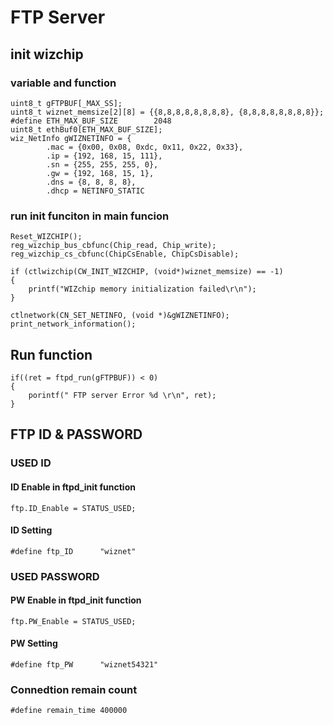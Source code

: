# FTP Server

## init wizchip
### variable and function

    uint8_t gFTPBUF[_MAX_SS];
    uint8_t wiznet_memsize[2][8] = {{8,8,8,8,8,8,8,8}, {8,8,8,8,8,8,8,8}};
    #define ETH_MAX_BUF_SIZE		2048
    uint8_t ethBuf0[ETH_MAX_BUF_SIZE];
    wiz_NetInfo gWIZNETINFO = {
            .mac = {0x00, 0x08, 0xdc, 0x11, 0x22, 0x33},
            .ip = {192, 168, 15, 111},
            .sn = {255, 255, 255, 0},
            .gw = {192, 168, 15, 1},
            .dns = {8, 8, 8, 8},
            .dhcp = NETINFO_STATIC



### run init funciton  in main funcion

    Reset_WIZCHIP();
	reg_wizchip_bus_cbfunc(Chip_read, Chip_write);
	reg_wizchip_cs_cbfunc(ChipCsEnable, ChipCsDisable);

	if (ctlwizchip(CW_INIT_WIZCHIP, (void*)wiznet_memsize) == -1)
	{
		printf("WIZchip memory initialization failed\r\n");
	}

	ctlnetwork(CN_SET_NETINFO, (void *)&gWIZNETINFO);
	print_network_information();


## Run function

    if((ret = ftpd_run(gFTPBUF)) < 0)
	{
		porintf(" FTP server Error %d \r\n", ret);
	}

## FTP ID & PASSWORD

### USED ID
#### ID Enable in ftpd_init function

    ftp.ID_Enable = STATUS_USED;

#### ID Setting

    #define ftp_ID 		"wiznet"

### USED PASSWORD
#### PW Enable in ftpd_init function

    ftp.PW_Enable = STATUS_USED;

#### PW Setting

    #define ftp_PW 		"wiznet54321"

### Connedtion remain count

    #define remain_time 400000
